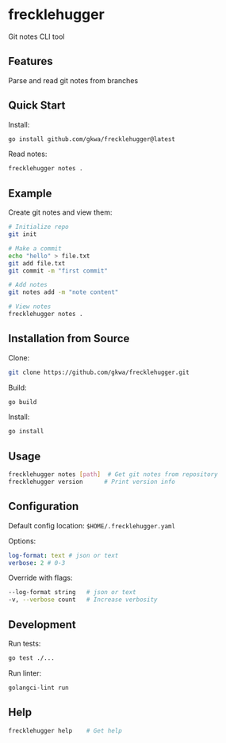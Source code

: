 # frecklehugger

Git notes CLI tool

## Features

Parse and read git notes from branches

## Quick Start

Install:

```bash
go install github.com/gkwa/frecklehugger@latest
```

Read notes:

```bash
frecklehugger notes .
```

## Example

Create git notes and view them:

```bash
# Initialize repo
git init

# Make a commit
echo "hello" > file.txt
git add file.txt
git commit -m "first commit"

# Add notes
git notes add -m "note content"

# View notes
frecklehugger notes .
```

## Installation from Source

Clone:

```bash
git clone https://github.com/gkwa/frecklehugger.git
```

Build:

```bash
go build
```

Install:

```bash
go install
```

## Usage

```bash
frecklehugger notes [path]  # Get git notes from repository
frecklehugger version      # Print version info
```

## Configuration

Default config location: `$HOME/.frecklehugger.yaml`

Options:

```yaml
log-format: text # json or text
verbose: 2 # 0-3
```

Override with flags:

```bash
--log-format string   # json or text
-v, --verbose count   # Increase verbosity
```

## Development

Run tests:

```bash
go test ./...
```

Run linter:

```bash
golangci-lint run
```

## Help

```bash
frecklehugger help    # Get help
```
